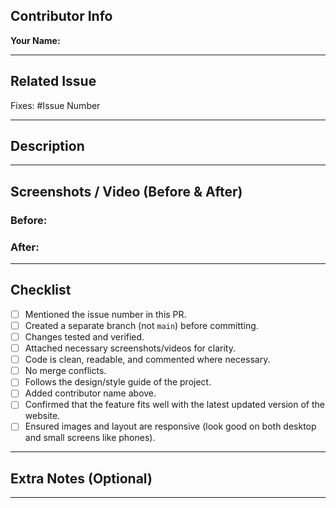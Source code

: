 ## Contributor Info
**Your Name:**  
<!-- Add your full name or preferred display name -->

---

## Related Issue
Fixes: #Issue Number

---

## Description
<!-- Briefly describe what you've done in this PR -->

---

## Screenshots / Video (Before & After)
### Before:
<!-- Add screenshots or a screen recording if applicable -->

### After:
<!-- Add screenshots or a screen recording if applicable -->

---

## Checklist
- [ ] Mentioned the issue number in this PR.
- [ ] Created a separate branch (not `main`) before committing.
- [ ] Changes tested and verified.
- [ ] Attached necessary screenshots/videos for clarity.
- [ ] Code is clean, readable, and commented where necessary.
- [ ] No merge conflicts.
- [ ] Follows the design/style guide of the project.
- [ ] Added contributor name above.
- [ ] Confirmed that the feature fits well with the latest updated version of the website.
- [ ] Ensured images and layout are responsive (look good on both desktop and small screens like phones).

---

## Extra Notes (Optional)
<!-- Add anything else you'd like reviewers to know -->

---
